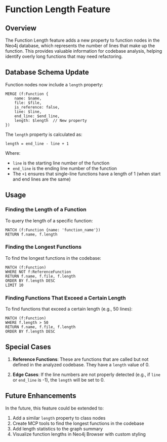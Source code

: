 # Function Length Feature

## Overview
The Function Length feature adds a new property to function nodes in the Neo4j database, which represents the number of lines that make up the function. This provides valuable information for codebase analysis, helping identify overly long functions that may need refactoring.

## Database Schema Update
Function nodes now include a `length` property:

```cypher
MERGE (f:Function {
    name: $name,
    file: $file,
    is_reference: false,
    line: $line,
    end_line: $end_line,
    length: $length  // New property
})
```

The `length` property is calculated as:
```
length = end_line - line + 1
```

Where:
- `line` is the starting line number of the function
- `end_line` is the ending line number of the function
- The `+1` ensures that single-line functions have a length of 1 (when start and end lines are the same)

## Usage

### Finding the Length of a Function

To query the length of a specific function:

```cypher
MATCH (f:Function {name: 'function_name'})
RETURN f.name, f.length
```

### Finding the Longest Functions

To find the longest functions in the codebase:

```cypher
MATCH (f:Function)
WHERE NOT f:ReferenceFunction
RETURN f.name, f.file, f.length
ORDER BY f.length DESC
LIMIT 10
```

### Finding Functions That Exceed a Certain Length

To find functions that exceed a certain length (e.g., 50 lines):

```cypher
MATCH (f:Function)
WHERE f.length > 50
RETURN f.name, f.file, f.length
ORDER BY f.length DESC
```

## Special Cases

1. **Reference Functions**: These are functions that are called but not defined in the analyzed codebase. They have a `length` value of 0.

2. **Edge Cases**: If the line numbers are not properly detected (e.g., if `line` or `end_line` is -1), the `length` will be set to 0.

## Future Enhancements

In the future, this feature could be extended to:

1. Add a similar `length` property to class nodes
2. Create MCP tools to find the longest functions in the codebase
3. Add length statistics to the graph summary
4. Visualize function lengths in Neo4j Browser with custom styling
